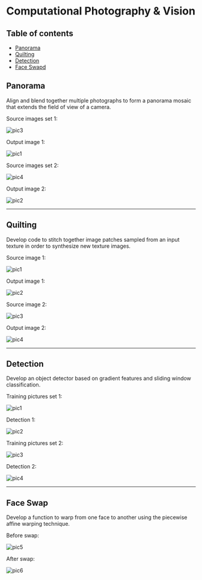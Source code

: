 # Computational Photography & Vision
## Table of contents
* [Panorama](#panorama)
* [Quilting](#quilting)
* [Detection](#detection)
* [Face Swapd](#face-swap)

## Panorama

Align and blend together multiple photographs to form a panorama mosaic that extends the field of view of a camera.

Source images set 1:

![pic3](https://user-images.githubusercontent.com/61955371/225731653-0c2d8797-ba12-47a4-9feb-95e8daadbb1d.png)

Output image 1:

![pic1](https://user-images.githubusercontent.com/61955371/225734582-e14f8de4-9775-4718-b1e8-6039297dbd6f.png)


Source images set 2:

![pic4](https://user-images.githubusercontent.com/61955371/225734091-47a2e2c3-39b0-48e5-9650-2bb972de6d20.png)

Output image 2:

![pic2](https://user-images.githubusercontent.com/61955371/225734589-2a4e504a-b572-4844-915d-b67adae49d54.png)

---
 
## Quilting

Develop code to stitch together image patches sampled from an input texture in order to synthesize new texture images.

Source image 1:

![pic1](https://user-images.githubusercontent.com/61955371/225735859-bb094488-5dde-4a5e-83b6-4957c682371e.png)

Output image 1:

![pic2](https://user-images.githubusercontent.com/61955371/225735904-e460a730-fe7c-4c32-a4b9-c19034234022.png)

Source image 2:

![pic3](https://user-images.githubusercontent.com/61955371/225735944-296da341-eb36-4a12-b094-e1bf9c21c917.png)

Output image 2:

![pic4](https://user-images.githubusercontent.com/61955371/225735962-8c0a2eee-81cb-4d2e-ae8c-b2157bc2a91c.png)

---

## Detection

Develop an object detector based on gradient features and sliding window classification.

Training pictures set 1:

![pic1](https://user-images.githubusercontent.com/61955371/225737082-071f46c8-248f-425f-bc8f-b1e5d3681051.png)

Detection 1:

![pic2](https://user-images.githubusercontent.com/61955371/225737162-2537196c-3f62-48cb-8f54-fd1c85257ca5.png)

Training pictures set 2:

![pic3](https://user-images.githubusercontent.com/61955371/225737713-96ec91a0-67db-4abe-bef9-7ab0c7440628.png)

Detection 2:

![pic4](https://user-images.githubusercontent.com/61955371/225737761-c2b378cd-f26b-4ae2-a9bc-87d925a5cabc.png)

---

## Face Swap

Develop a function to warp from one face to another using the piecewise affine warping technique.

Before swap:

![pic5](https://user-images.githubusercontent.com/61955371/225738797-265a8b06-6e0b-4ed9-9d13-1ba8fc7dede1.png)

After swap:

![pic6](https://user-images.githubusercontent.com/61955371/225738816-d5cab97d-dbf3-4c0e-af35-a2856f3b87e8.png)
